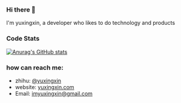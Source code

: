 ### Hi there 👋

I'm yuxingxin, a developer who likes to do technology and products

### Code Stats
[![Anurag's GitHub stats](https://github-readme-stats.vercel.app/api?username=yuxigxin&hide=contribs,prs&count_private=true&show_icons=true)](https://github.com/anuraghazra/github-readme-stats)

### how can reach me:

* zhihu: [@yuxingxin](https://www.zhihu.com/people/yuxingxin)
* website: [yuxingxin.com](https://www.yuxingxin.com)
* Email: [imyuxingxin@gmail.com](mailto:imyuxingxin@gmail.com)

